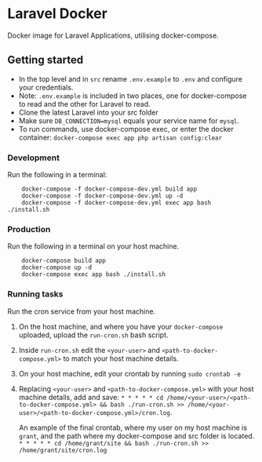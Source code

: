 # Laravel Docker
Docker image for Laravel Applications, utilising docker-compose.

## Getting started

- In the top level and in `src` rename `.env.example` to `.env` and configure your credentials.
- Note: `.env.example` is included in two places, one for docker-compose to read and the other for Laravel to read.  
- Clone the latest Laravel into your src folder
- Make sure `DB_CONNECTION=mysql` equals your service name for `mysql`.
- To run commands, use docker-compose exec, or enter the docker container: `docker-compose exec app php artisan config:clear`


### Development
Run the following in a terminal:
```shell
    docker-compose -f docker-compose-dev.yml build app
    docker-compose -f docker-compose-dev.yml up -d 
    docker-compose -f docker-compose-dev.yml exec app bash ./install.sh
```


### Production
Run the following in a terminal on your host machine.
```shell
    docker-compose build app
    docker-compose up -d
    docker-compose exec app bash ./install.sh
```


### Running tasks
Run the cron service from your host machine. 

1. On the host machine, and where you have your `docker-compose` uploaded, upload the `run-cron.sh` bash script. 
2. Inside `run-cron.sh` edit the `<your-user>` and `<path-to-docker-compose.yml>` to match your host machine details.
3. On your host machine, edit your crontab by running `sudo crontab -e`
3. Replacing `<your-user>` and `<path-to-docker-compose.yml>` with your host machine details, add and save:  `* * * * * cd /home/<your-user>/<path-to-docker-compose.yml> && bash ./run-cron.sh >> /home/<your-user>/<path-to-docker-compose.yml>/cron.log`. 

    An example of the final crontab, where my user on my host machine is `grant`, and the path where my docker-compose and src folder is located. 
    `* * * * * cd /home/grant/site && bash ./run-cron.sh >> /home/grant/site/cron.log`


